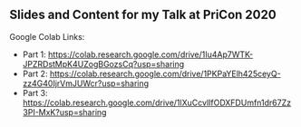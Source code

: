 ## Slides and Content for my Talk at PriCon 2020

Google Colab Links:

- Part 1: https://colab.research.google.com/drive/1Iu4Ap7WTK-JPZRDstMpK4UZogBGozsCq?usp=sharing
- Part 2: https://colab.research.google.com/drive/1PKPaYElh425ceyQ-zz4G40IjrVmJUWcr?usp=sharing
- Part 3: https://colab.research.google.com/drive/1lXuCcvlIfODXFDUmfn1dr67Zz3PI-MxK?usp=sharing
